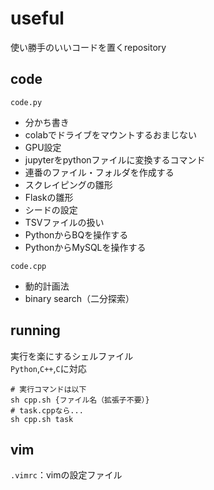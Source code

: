 # useful
使い勝手のいいコードを置くrepository

## code
`code.py`
- 分かち書き  
- colabでドライブをマウントするおまじない
- GPU設定
- jupyterをpythonファイルに変換するコマンド  
- 連番のファイル・フォルダを作成する
- スクレイピングの雛形
- Flaskの雛形
- シードの設定
- TSVファイルの扱い
- PythonからBQを操作する
- PythonからMySQLを操作する
<!-- comment -->
`code.cpp`
- 動的計画法  
- binary search（二分探索）  
## running
実行を楽にするシェルファイル  
`Python`,`C++`,`C`に対応  
```
# 実行コマンドは以下
sh cpp.sh {ファイル名（拡張子不要）}
# task.cppなら...
sh cpp.sh task
```
## vim
`.vimrc`：vimの設定ファイル
